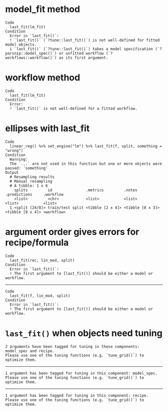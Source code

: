 # model_fit method

    Code
      last_fit(lm_fit)
    Condition
      Error in `last_fit()`:
      ! `last_fit()` (`?tune::last_fit()`) is not well-defined for fitted model objects.
      i `last_fit()` (`?tune::last_fit()`) takes a model specification (`?parsnip::model_spec()`) or unfitted workflow (`?workflows::workflow()`) as its first argument.

# workflow method

    Code
      last_fit(lm_fit)
    Condition
      Error:
      ! `last_fit()` is not well-defined for a fitted workflow.

# ellipses with last_fit

    Code
      linear_reg() %>% set_engine("lm") %>% last_fit(f, split, something = "wrong")
    Condition
      Warning:
      The `...` are not used in this function but one or more objects were passed: 'something'
    Output
      # Resampling results
      # Manual resampling 
      # A tibble: 1 x 6
        splits         id               .metrics         .notes           .predictions     .workflow 
        <list>         <chr>            <list>           <list>           <list>           <list>    
      1 <split [24/8]> train/test split <tibble [2 x 4]> <tibble [0 x 3]> <tibble [8 x 4]> <workflow>

# argument order gives errors for recipe/formula

    Code
      last_fit(rec, lin_mod, split)
    Condition
      Error in `last_fit()`:
      ! The first argument to [last_fit()] should be either a model or workflow.

---

    Code
      last_fit(f, lin_mod, split)
    Condition
      Error in `last_fit()`:
      ! The first argument to [last_fit()] should be either a model or workflow.

# `last_fit()` when objects need tuning

    2 arguments have been tagged for tuning in these components: model_spec and recipe. 
    Please use one of the tuning functions (e.g. `tune_grid()`) to optimize them.

---

    1 argument has been tagged for tuning in this component: model_spec. 
    Please use one of the tuning functions (e.g. `tune_grid()`) to optimize them.

---

    1 argument has been tagged for tuning in this component: recipe. 
    Please use one of the tuning functions (e.g. `tune_grid()`) to optimize them.

